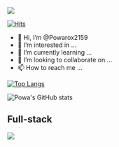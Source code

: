 ![](https://komarev.com/ghpvc/?username=Powarox2159&style=flat&color=348AF4&label=Profile+Views)

[![Hits](https://hits.seeyoufarm.com/api/count/incr/badge.svg?url=https%3A%2F%2Fgithub.com%2FPowarox2159%2FTradingCryptoBot&count_bg=%2379C83D&title_bg=%23555555&icon=vue-dot-js.svg&icon_color=%23348AF4&title=Project+Views&edge_flat=false)](https://hits.seeyoufarm.com)

- 👋 Hi, I’m @Powarox2159
- 👀 I’m interested in ...
- 🌱 I’m currently learning ...
- 💞️ I’m looking to collaborate on ...
- 📫 How to reach me ...

[![Top Langs](https://github-readme-stats.vercel.app/api/top-langs/?username=Powarox2159&layout=compact)](https://github.com/Powarox2159/github-readme-stats)

![Powa's GitHub stats](https://github-readme-stats.vercel.app/api?username=Powarox2159&show_icons=true&theme=radical)



## Full-stack
[![](https://github-readme-stats.vercel.app/api/pin/?username=Powarox2159&repo=Dataviz-Sncf&hide_border=true&theme=dark)](https://github.com/Powarox2159/Dataviz-Sncf)

<!---
Powarox2159/Powarox2159 is a ✨ special ✨ repository because its `README.md` (this file) appears on your GitHub profile.
You can click the Preview link to take a look at your changes.
--->

